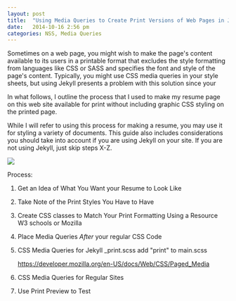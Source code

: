 ```yaml
---
layout: post
title:  "Using Media Queries to Create Print Versions of Web Pages in Jekyll"
date:   2014-10-16 2:56 pm
categories: NSS, Media Queries
---
```


Sometimes on a web page, you might wish to make the page's content available to its users in a printable format that excludes the style formatting from languages like CSS or SASS and specifies the font and style of the page's content. Typically, you might use CSS media queries in your style sheets, but using Jekyll presents a problem with this solution since your

In what follows, I outline the process that I used to make my resume page on this web site available for print without including graphic CSS styling on the printed page.

While I will refer to using this process for making a resume, you may use it for styling a variety of documents. This guide also includes considerations you should take into account if you are using Jekyll on your site. If you are not using Jekyll, just skip steps X-Z.

<img src="{{ site.url }}/img/blog-media-queries-post.png" />

Process:

1. Get an Idea of What You Want your Resume to Look Like

2. Take Note of the Print Styles You Have to Have

3. Create CSS classes to Match Your Print Formatting Using a Resource
W3 schools or Mozilla

4. Place Media Queries _After_ your regular CSS Code

5. CSS Media Queries for Jekyll
    _print.scss
    add "print" to main.scss

    https://developer.mozilla.org/en-US/docs/Web/CSS/Paged_Media

6. CSS Media Queries for Regular Sites

7. Use Print Preview to Test
